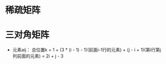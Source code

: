 # 稀疏矩阵



# 三对角矩阵

- 元素aij： 总位置k = 1 + (3 * (i - 1) - 1)(前面i-1行的元素) + (j - i + 1)(第i行第j列前面的元素) = 2i + j - 3
